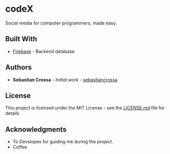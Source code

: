 # codeX

Social media for computer programmers, made easy.

## Built With

* [Firebase](https://firebase.google.com) - Backend database

## Authors

* **Sebastian Crossa** - *Initial work* - [sebastiancrossa](https://github.com/sebastiancrossa)

## License

This project is licensed under the MIT License - see the [LICENSE.md](LICENSE.md) file for details

## Acknowledgments

* To Devslopes for guiding me during the project.
* Coffee

